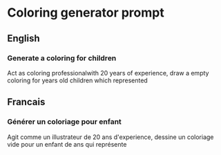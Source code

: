 # Coloring generator prompt
## English
### Generate a coloring for children
Act as coloring professionalwith 20 years of experience, draw a empty coloring for <year> years old children which represented <describe the coloring>

## Francais
### Générer un coloriage pour enfant
Agit comme un illustrateur de 20 ans d'experience, dessine un coloriage vide pour un enfant de <age> ans qui représente <Decrire le coloriage>